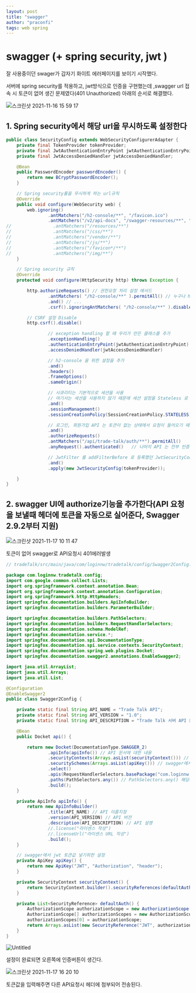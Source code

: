 ```yaml
---
layout: post
title: "swagger"
author: "praconfi"
tags: web spring
---
```


# swagger (+ spring security, jwt )

잘 사용중이던 swager가 갑자기 화이트 에러페이지를 보이기 시작했다.

서버에 spring security를 적용하고, jwt방식으로 인증을 구현했는데 ,swagger url 접속 시 토큰이 없어 생긴 문제였다(401 Unauthorized) 아래의 순서로 해결했다.

![스크린샷 2021-11-16 15 59 17](https://user-images.githubusercontent.com/64571546/143409069-e7c61982-7605-4b59-863c-5692c95b3a93.png)

## 1. Spring security에서 해당 url을 무시하도록 설정한다

```java
public class SecurityConfig extends WebSecurityConfigurerAdapter {
    private final TokenProvider tokenProvider;
    private final JwtAuthenticationEntryPoint jwtAuthenticationEntryPoint;
    private final JwtAccessDeniedHandler jwtAccessDeniedHandler;

    @Bean
    public PasswordEncoder passwordEncoder() {
        return new BCryptPasswordEncoder();
    }

    // Spring security룰을 무시하게 하는 url규칙
    @Override
    public void configure(WebSecurity web) {
        web.ignoring()
                .antMatchers("/h2-console/**", "/favicon.ico")
                .antMatchers("/v2/api-docs", "/swagger-resources/**", "/swagger-ui.html", "/webjars/**", "/swagger/**");
//                .antMatchers("/resources/**")
//                .antMatchers("/css/**")
//                .antMatchers("/vendor/**")
//                .antMatchers("/js/**")
//                .antMatchers("/favicon*/**")
//                .antMatchers("/img/**")
    }

    // Spring security 규칙
    @Override
    protected void configure(HttpSecurity http) throws Exception {

        http.authorizeRequests() // 권한요청 처리 설정 메서드
                .antMatchers( "/h2-console/**" ).permitAll() // 누구나 h2-console 접속 허용
                .and() // ...
                .csrf().ignoringAntMatchers( "/h2-console/**" ).disable(); // GET메소드는 문제가 없는데 POST메소드만 안되서 CSRF 비활성화 시킴

        // CSRF 설정 Disable
        http.csrf().disable()

                // exception handling 할 때 우리가 만든 클래스를 추가
                .exceptionHandling()
                .authenticationEntryPoint(jwtAuthenticationEntryPoint)
                .accessDeniedHandler(jwtAccessDeniedHandler)

                // h2-console 을 위한 설정을 추가
                .and()
                .headers()
                .frameOptions()
                .sameOrigin()

                // 시큐리티는 기본적으로 세션을 사용
                // 여기서는 세션을 사용하지 않기 때문에 세션 설정을 Stateless 로 설정
                .and()
                .sessionManagement()
                .sessionCreationPolicy(SessionCreationPolicy.STATELESS)

                // 로그인, 회원가입 API 는 토큰이 없는 상태에서 요청이 들어오기 때문에 permitAll 설정
                .and()
                .authorizeRequests()
                .antMatchers("/api/trade-talk/auth/**").permitAll()
                .anyRequest().authenticated()   // 나머지 API 는 전부 인증 필요

                // JwtFilter 를 addFilterBefore 로 등록했던 JwtSecurityConfig 클래스를 적용
                .and()
                .apply(new JwtSecurityConfig(tokenProvider));

    }
}
```

## 2. swagger UI에  authorize기능을 추가한다(API 요청을 보낼때 헤더에 토큰을 자동으로 실어준다, **Swagger 2.9.2부터 지원**)

![스크린샷 2021-11-17 10 11 47](https://user-images.githubusercontent.com/64571546/143409146-106c639f-3b90-48b6-8976-a0fdcdd1b354.png)

토큰이 없어 swagger로 API요청시 401에러발생

```java
// tradeTalk/src/main/java/com/loginnw/tradetalk/config/Swagger2Config.java

package com.loginnw.tradetalk.config;
import com.google.common.collect.Lists;
import org.springframework.context.annotation.Bean;
import org.springframework.context.annotation.Configuration;
import org.springframework.http.HttpHeaders;
import springfox.documentation.builders.ApiInfoBuilder;
import springfox.documentation.builders.ParameterBuilder;

import springfox.documentation.builders.PathSelectors;
import springfox.documentation.builders.RequestHandlerSelectors;
import springfox.documentation.schema.ModelRef;
import springfox.documentation.service.*;
import springfox.documentation.spi.DocumentationType;
import springfox.documentation.spi.service.contexts.SecurityContext;
import springfox.documentation.spring.web.plugins.Docket;
import springfox.documentation.swagger2.annotations.EnableSwagger2;

import java.util.ArrayList;
import java.util.Arrays;
import java.util.List;

@Configuration
@EnableSwagger2
public class Swagger2Config {

    private static final String API_NAME = "Trade Talk API";
    private static final String API_VERSION = "1.0";
    private static final String API_DESCRIPTION = "Trade Talk 서버 API 문서";

    @Bean
    public Docket api() {

        return new Docket(DocumentationType.SWAGGER_2)
                .apiInfo(apiInfo()) // API 문서에 대한 내용
                .securityContexts(Arrays.asList(securityContext())) // swagger에서 jwt 토큰값 넣기위한 설정
                .securitySchemes(Arrays.asList(apiKey())) // swagger에서 jwt 토큰값 넣기위한 설정
                .select()
                .apis(RequestHandlerSelectors.basePackage("com.loginnw.tradetalk")) // Swagger를 적용할 package명 작성
                .paths(PathSelectors.any()) // PathSelectors.any() 해당패키지 하위에 있는 모든 url에 적용, 특정 url만 선택 가능
                .build();
    }

    private ApiInfo apiInfo() {
        return new ApiInfoBuilder()
                .title(API_NAME) // API 이름지정
                .version(API_VERSION) // API 버전
                .description(API_DESCRIPTION) // API 설명
                //.license("라이센스 작성")
                //.licenseUrl("라이센스 URL 작성")
                .build();
    }

    // swagger에서 jwt 토큰값 넣기위한 설정
    private ApiKey apiKey() {
        return new ApiKey("JWT", "Authorization", "header");
    }

    private SecurityContext securityContext() {
        return SecurityContext.builder().securityReferences(defaultAuth()).build();
    }

    private List<SecurityReference> defaultAuth() {
        AuthorizationScope authorizationScope = new AuthorizationScope("global", "accessEverything");
        AuthorizationScope[] authorizationScopes = new AuthorizationScope[1];
        authorizationScopes[0] = authorizationScope;
        return Arrays.asList(new SecurityReference("JWT", authorizationScopes));
    }
}
```

![Untitled](https://user-images.githubusercontent.com/64571546/143409205-670d9581-35cf-4c25-8dda-1af5c276fa14.png)

설정이 완료되면 오른쪽에 인증버튼이 생긴다. 

![스크린샷 2021-11-17 16 20 10](https://user-images.githubusercontent.com/64571546/143409261-f25d9cea-fa5f-4b69-a992-c4d869be8333.png)

토큰값을 입력해주면 다른 API요청시 헤더에 첨부되어 전송된다.
